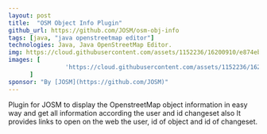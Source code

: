```yaml
---
layout: post
title:  "OSM Object Info Plugin"
github_url: https://github.com/JOSM/osm-obj-info
tags: [java, "java openstreetmap editor"]
technologies: Java, Java OpenStreetMap Editor.
img: https://cloud.githubusercontent.com/assets/1152236/16200910/e874ebfa-36d4-11e6-8d80-11a2cafc93bf.gif
images: [
                'https://cloud.githubusercontent.com/assets/1152236/16200910/e874ebfa-36d4-11e6-8d80-11a2cafc93bf.gif'
      ]
sponsor: "By [JOSM](https://github.com/JOSM)"
---
```

Plugin for JOSM to display the OpenstreetMap object information in easy way and get all information according the user and id changeset also It provides links to open on the web the user, id of object and id of changeset.